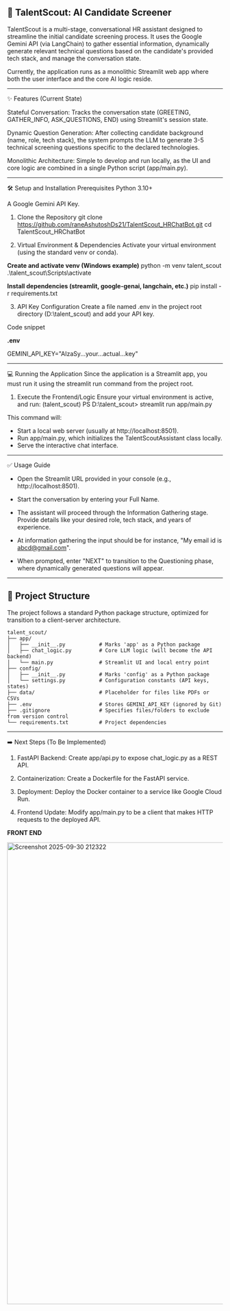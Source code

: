 🤖 TalentScout: AI Candidate Screener
---
TalentScout is a multi-stage, conversational HR assistant designed to streamline the initial candidate screening process. It uses the Google Gemini API (via LangChain) to gather essential information, dynamically generate relevant technical questions based on the candidate's provided tech stack, and manage the conversation state.

Currently, the application runs as a monolithic Streamlit web app where both the user interface and the core AI logic reside.

---

✨ Features (Current State)

Stateful Conversation: Tracks the conversation state (GREETING, GATHER_INFO, ASK_QUESTIONS, END) using Streamlit's session state.

Dynamic Question Generation: After collecting candidate background (name, role, tech stack), the system prompts the LLM to generate 3-5 technical screening questions specific to the declared technologies.

Monolithic Architecture: Simple to develop and run locally, as the UI and core logic are combined in a single Python script (app/main.py).

---

🛠️ Setup and Installation
Prerequisites
Python 3.10+

A Google Gemini API Key.

1. Clone the Repository
git clone https://github.com/raneAshutoshDs21/TalentScout_HRChatBot.git
cd TalentScout_HRChatBot

2. Virtual Environment & Dependencies
Activate your virtual environment (using the standard venv or conda).

**Create and activate venv (Windows example)**
python -m venv talent_scout
.\talent_scout\Scripts\activate

**Install dependencies (streamlit, google-genai, langchain, etc.)**
pip install -r requirements.txt

3. API Key Configuration
Create a file named .env in the project root directory (D:\talent_scout) and add your API key.

Code snippet

 **.env**
 
 GEMINI_API_KEY="AIzaSy...your...actual...key"

---

💻 Running the Application
Since the application is a Streamlit app, you must run it using the streamlit run command from the project root.

1. Execute the Frontend/Logic
Ensure your virtual environment is active, and run:
(talent_scout) PS D:\talent_scout> streamlit run app/main.py

This command will:

* Start a local web server (usually at http://localhost:8501).
* Run app/main.py, which initializes the TalentScoutAssistant class locally.
* Serve the interactive chat interface.

---

✅ Usage Guide
* Open the Streamlit URL provided in your console (e.g., http://localhost:8501).
* Start the conversation by entering your Full Name.
* The assistant will proceed through the Information Gathering stage. Provide details like your desired role, tech stack, and years of experience.

* At information gathering the input should be for instance, "My email id is abcd@gmail.com".

* When prompted, enter "NEXT" to transition to the Questioning phase, where dynamically generated questions will appear.

---

## 📂 Project Structure

The project follows a standard Python package structure, optimized for transition to a client-server architecture.

```text
talent_scout/
├── app/
│   ├── __init__.py           # Marks 'app' as a Python package
│   ├── chat_logic.py         # Core LLM logic (will become the API backend)
│   └── main.py               # Streamlit UI and local entry point
├── config/
│   ├── __init__.py           # Marks 'config' as a Python package
│   └── settings.py           # Configuration constants (API keys, states)
├── data/                     # Placeholder for files like PDFs or CSVs
├── .env                      # Stores GEMINI_API_KEY (ignored by Git)
├── .gitignore                # Specifies files/folders to exclude from version control
└── requirements.txt          # Project dependencies
```

---

➡️ Next Steps (To Be Implemented)
1. FastAPI Backend: Create app/api.py to expose chat_logic.py as a REST API.

2. Containerization: Create a Dockerfile for the FastAPI service.

3. Deployment: Deploy the Docker container to a service like Google Cloud Run.

4. Frontend Update: Modify app/main.py to be a client that makes HTTP requests to the deployed API.

**FRONT END**

<img width="1919" height="1079" alt="Screenshot 2025-09-30 212322" src="https://github.com/user-attachments/assets/610f1db4-86ae-4f21-a534-198de1dadcb7" />


